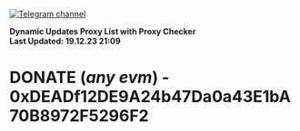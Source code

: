 [![Telegram channel](https://img.shields.io/endpoint?url=https://runkit.io/damiankrawczyk/telegram-badge/branches/master?url=https://t.me/n4z4v0d)](https://t.me/n4z4v0d) 

**Dynamic Updates Proxy List with Proxy Checker**  
**Last Updated: 19.12.23 21:09**

# DONATE (_any evm_) - 0xDEADf12DE9A24b47Da0a43E1bA70B8972F5296F2
